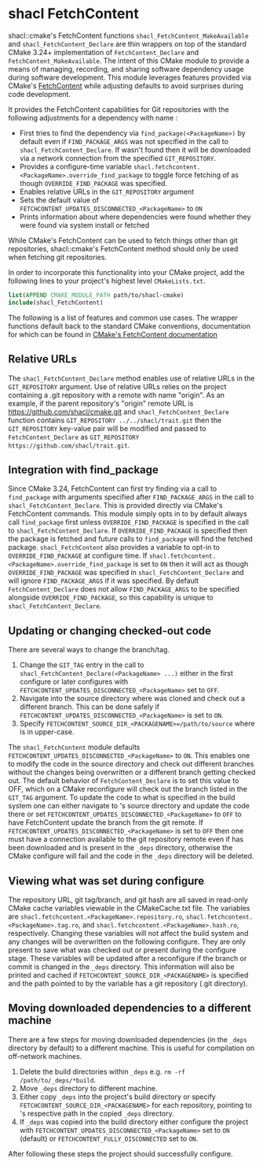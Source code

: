 shacl FetchContent
=====

shacl::cmake's FetchContent functions
`shacl_FetchContent_MakeAvailable` and `shacl_FetchContent_Declare` are
thin wrappers on top of the standard CMake 3.24+ implementation of
`FetchContent_Declare` and `FetchContent_MakeAvailable`.
The intent of this CMake module to provide a means of managing, recording,
and sharing software dependency usage during software development. This module
leverages features provided via CMake's [FetchContent](https://cmake.org/cmake/help/latest/module/FetchContent.html#fetchcontent)
while adjusting defaults to avoid surprises during code development.

It provides the FetchContent capabilities for Git repositories with the following adjustments for a dependency with name <PackageName>:
  * First tries to find the dependency via `find_package(<PackageName>)` by default even if `FIND_PACKAGE_ARGS` was not specified in the call to `shacl_FetchContent_Declare`.
    If <PackageName> wasn't found then it will be downloaded via a network connection from the specified `GIT_REPOSITORY`.
  * Provides a configure-time variable `shacl.fetchcontent.<PackageName>.override_find_package` to toggle force fetching of <PackageName> as though `OVERRIDE_FIND_PACKAGE` was specified.
  * Enables relative URLs in the `GIT_REPOSITORY` argument
  * Sets the default value of `FETCHCONTENT_UPDATES_DISCONNECTED_<PackageName>` to `ON`
  * Prints information about where dependencies were found whether they were found via system install or fetched

While CMake's FetchContent can be used to fetch things other than git repositories, shacl::cmake's FetchContent method should only be
used when fetching git repositories.

In order to incorporate this functionality into your CMake
project, add the following lines to your project's highest level `CMakeLists.txt`.

```cmake
list(APPEND CMAKE_MODULE_PATH path/to/shacl-cmake)
include(shacl_FetchContent)
```

The following is a list of features and common use cases.
The wrapper functions default back to the standard CMake conventions, documentation for
which can be found in [CMake's FetchContent documentation](https://cmake.org/cmake/help/latest/module/FetchContent.html#fetchcontent)

## Relative URLs
The `shacl_FetchContent_Declare` method enables use of relative URLs in the `GIT_REPOSITORY` argument.
Use of relative URLs relies on the project containing a .git repository with a remote with name "origin".
As an example, if the parent repository's "origin" remote URL is https://github.com/shacl/cmake.git and
`shacl_FetchContent_Declare` function contains `GIT_REPOSITORY ../../shacl/trait.git` then the
`GIT_REPOSITORY` key-value pair will be modified and passed to `FetchContent_Declare` as
`GIT_REPOSITORY https://github.com/shacl/trait.git`.

## Integration with find_package
Since CMake 3.24, FetchContent can first try finding <PackageName> via a call to `find_package` with arguments
specified after `FIND_PACKAGE_ARGS` in the call to `shacl_FetchContent_Declare`. This is provided directly via
CMake's FetchContent commands.  This module simply opts in to by default always call `find_package` first
unless `OVERRIDE_FIND_PACKAGE` is specified in the call to `shacl_FetchContent_Declare`.  If `OVERRIDE_FIND_PACKAGE`
is specified then the package is fetched and future calls to `find_package` will find the fetched package.
`shacl_FetchContent` also provides a variable to opt-in to `OVERRIDE_FIND_PACKAGE` at configure time.
If `shacl.fetchcontent.<PackageName>.override_find_package` is set to `ON` then it will act as though
`OVERRIDE_FIND_PACKAGE` was specified in `shacl_FetchContent_Declare` and will ignore `FIND_PACKAGE_ARGS`
if it was specified.  By default `FetchContent_Declare` does not allow `FIND_PACKAGE_ARGS` to be specified
alongside `OVERRIDE_FIND_PACKAGE`, so this capability is unique to `shacl_FetchContent_Declare`.


## Updating or changing checked-out code
There are several ways to change the branch/tag.

1) Change the `GIT_TAG` entry in the call to `shacl_FetchContent_Declare(<PackageName> ...)` either in the first configure or later configures with `FETCHCONTENT_UPDATES_DISCONNECTED_<PackageName>` set to `OFF`.
2) Navigate into the source directory where <PackageName> was cloned and check out a different branch.  This can be done safely if `FETCHCONTENT_UPDATES_DISCONNECTED_<PackageName>` is set to `ON`.
3) Specify `FETCHCONTENT_SOURCE_DIR_<PACKAGENAME>=/path/to/source` where <PACKAGENAME> is <PackageName> in upper-case.

The `shacl_FetchContent` module defaults `FETCHCONTENT_UPDATES_DISCONNECTED_<PackageName>` to `ON`.
This enables one to modify the code in the source directory and check out different branches without
the changes being overwritten or a different branch getting checked out.
The default behavior of `FetchContent_Declare` is to set this value to OFF, which on a CMake reconfigure
will check out the branch listed in the `GIT_TAG` argument.
To update the code to what is specified in the build system one can either navigate to <PackageName>'s source
directory and update the code there or set `FETCHCONTENT_UPDATES_DISCONNECTED_<PackageName>` to `OFF` to
have FetchContent update the branch from the git remote.
If `FETCHCONTENT_UPDATES_DISCONNECTED_<PackageName>` is set to `OFF` then one must have a connection available to the git repository remote
even if <PackageName> has been downloaded and is present in the `_deps` directory, otherwise the CMake configure will fail and the code in
the `_deps` directory will be deleted.

## Viewing what was set during configure
The repository URL, git tag/branch, and git hash are all saved in
read-only CMake cache variables viewable in the CMakeCache.txt file.
The variables are `shacl.fetchcontent.<PackageName>.repository.ro`,
`shacl.fetchcontent.<PackageName>.tag.ro`, and `shacl.fetchcontent.<PackageName>.hash.ro`, respectively.
Changing these variables will not affect the build system and any changes will be overwritten on the following configure.
They are only present to save what was checked out or present during the configure stage.
These variables will be updated after a reconfigure if the branch or commit is changed in the `_deps` directory.
This information will also be printed and cached if `FETCHCONTENT_SOURCE_DIR_<PACKAGENAME>`
is specified and the path pointed to by the variable has a git repository (.git directory).

## Moving downloaded dependencies to a different machine
There are a few steps for moving downloaded dependencies (in the `_deps` directory by default) to a different machine.
This is useful for compilation on off-network machines.
1. Delete the build directories within `_deps` e.g. `rm -rf /path/to/_deps/*build`.
2. Move `_deps` directory to different machine.
3. Either copy `_deps` into the project's build directory or specify `FETCHCONTENT_SOURCE_DIR_<PACKAGENAME>` for each repository, pointing to <PackageName>'s respective path in the copied `_deps` directory.
4. If `_deps` was copied into the build directory either configure the project with `FETCHCONTENT_UPDATES_DISCONNECTED_<PackageName>` set to `ON` (default) or `FETCHCONTENT_FULLY_DISCONNECTED` set to `ON`.

After following these steps the project should successfully configure.
